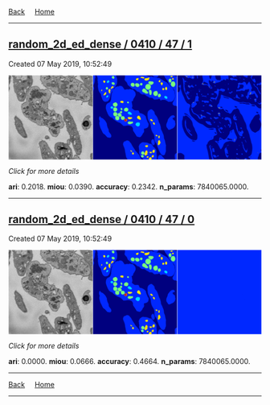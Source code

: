 
[Back](..)&nbsp;&nbsp;&nbsp;&nbsp;&nbsp;[Home](https://leapmanlab.github.io/snapshots)

---

<div class="summary"><a href="1"><h2>random_2d_ed_dense / 0410 / 47 / 1</h2></a><p>Created 07 May 2019, 10:52:49
</p><a href="1"><img src="1/media/summary.png" align="center"></a><p>
<i>Click for more details</i>
</p></div>

**ari**: 0.2018. **miou**: 0.0390. **accuracy**: 0.2342. **n_params**: 7840065.0000. 

---

<div class="summary"><a href="0"><h2>random_2d_ed_dense / 0410 / 47 / 0</h2></a><p>Created 07 May 2019, 10:52:49
</p><a href="0"><img src="0/media/summary.png" align="center"></a><p>
<i>Click for more details</i>
</p></div>

**ari**: 0.0000. **miou**: 0.0666. **accuracy**: 0.4664. **n_params**: 7840065.0000. 

---

[Back](..)&nbsp;&nbsp;&nbsp;&nbsp;&nbsp;[Home](https://leapmanlab.github.io/snapshots)

---